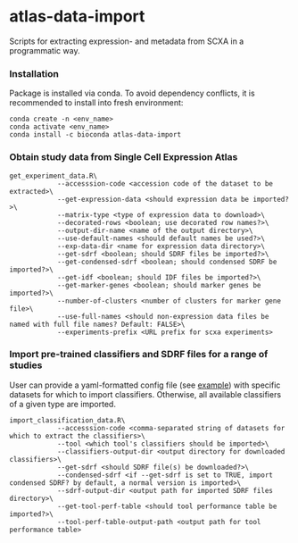 # atlas-data-import
Scripts for extracting expression- and metadata from SCXA in a programmatic way. 

### Installation 
Package is installed via conda. To avoid dependency conflicts, it is recommended to install into fresh environment:

```
conda create -n <env_name>
conda activate <env_name>
conda install -c bioconda atlas-data-import
```

### Obtain study data from Single Cell Expression Atlas 
```
get_experiment_data.R\
            --accesssion-code <accession code of the dataset to be extracted>\
            --get-expression-data <should expression data be imported?>\
            --matrix-type <type of expression data to download>\
            --decorated-rows <boolean; use decorated row names?>\
            --output-dir-name <name of the output directory>\
            --use-default-names <should default names be used?>\
            --exp-data-dir <name for expression data directory>\
            --get-sdrf <boolean; should SDRF files be imported?>\
            --get-condensed-sdrf <boolean; should condensed SDRF be imported?>\
            --get-idf <boolean; should IDF files be imported?>\
            --get-marker-genes <boolean; should marker genes be imported?>\
            --number-of-clusters <number of clusters for marker gene file>\
            --use-full-names <should non-expression data files be named with full file names? Default: FALSE>\
            --experiments-prefix <URL prefix for scxa experiments>

```

### Import pre-trained classifiers and SDRF files for a range of studies
User can provide a yaml-formatted config file (see [example](example_user_config.yaml)) with specific datasets for which to import classifiers. Otherwise, all available classifiers of a given type are imported. 
```
import_classification_data.R\
            --accesssion-code <comma-separated string of datasets for which to extract the classifiers>\
            --tool <which tool's classifiers should be imported>\
            --classifiers-output-dir <output directory for downloaded classifiers>\
            --get-sdrf <should SDRF file(s) be downloaded?>\
            --condensed-sdrf <if --get-sdrf is set to TRUE, import condensed SDRF? by default, a normal version is imported>\
            --sdrf-output-dir <output path for imported SDRF files directory>\
            --get-tool-perf-table <should tool performance table be imported?>\
            --tool-perf-table-output-path <output path for tool performance table>
```
